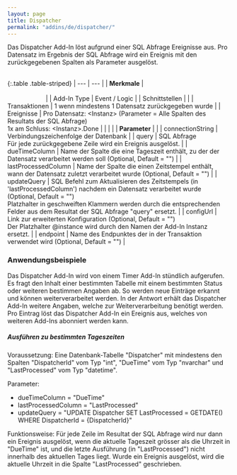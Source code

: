 ```yaml
---
layout: page
title: Dispatcher
permalink: "addins/de/dispatcher/"
---
```


Das Dispatcher Add-In löst aufgrund einer SQL Abfrage Ereignisse aus. Pro Datensatz im Ergebnis der SQL Abfrage wird ein Ereignis mit den zurückgegebenen Spalten als Parameter ausgelöst.<br /><br />

{:.table .table-striped}
| --- | --- |
| __Merkmale__ | &nbsp;&nbsp;&nbsp;&nbsp;&nbsp;&nbsp;&nbsp;&nbsp;&nbsp;&nbsp;&nbsp;&nbsp;&nbsp;&nbsp;&nbsp;&nbsp;&nbsp;&nbsp;&nbsp;&nbsp;&nbsp;&nbsp;&nbsp;&nbsp;&nbsp;&nbsp;&nbsp;&nbsp;&nbsp;&nbsp;&nbsp;&nbsp;&nbsp;&nbsp;&nbsp;&nbsp;&nbsp;&nbsp;&nbsp;&nbsp;&nbsp;&nbsp;&nbsp;&nbsp;&nbsp;&nbsp;&nbsp;&nbsp;&nbsp;&nbsp;&nbsp;&nbsp;&nbsp;&nbsp;&nbsp;&nbsp;&nbsp;&nbsp;&nbsp;&nbsp;&nbsp;&nbsp;&nbsp;&nbsp;&nbsp;&nbsp;&nbsp;&nbsp;&nbsp;&nbsp;&nbsp;&nbsp;&nbsp;&nbsp;&nbsp;&nbsp;&nbsp;&nbsp;&nbsp;&nbsp;&nbsp;&nbsp;&nbsp;&nbsp;&nbsp;&nbsp;&nbsp;&nbsp;&nbsp;&nbsp;&nbsp;&nbsp;&nbsp;&nbsp;&nbsp;&nbsp;&nbsp;&nbsp;&nbsp;&nbsp;&nbsp;&nbsp;&nbsp;&nbsp;&nbsp;&nbsp;&nbsp;&nbsp;&nbsp;&nbsp;&nbsp;&nbsp;&nbsp;&nbsp;&nbsp;&nbsp;&nbsp;&nbsp;&nbsp;&nbsp;&nbsp;&nbsp;&nbsp;&nbsp;&nbsp;&nbsp;&nbsp;&nbsp;&nbsp;&nbsp;&nbsp;&nbsp;&nbsp;&nbsp;&nbsp;&nbsp;&nbsp;&nbsp;&nbsp;&nbsp;&nbsp;&nbsp;&nbsp;&nbsp;&nbsp;&nbsp;&nbsp;&nbsp;&nbsp; |
| Add-In Type | Event / Logic |
| Schnittstellen |  |
| Transaktionen | 1 wenn mindestens 1 Datensatz zurückgegeben wurde |
| Ereignisse | Pro Datensatz: &lt;Instanz&gt; (Parameter = Alle Spalten des Resultats der SQL Abfrage)<br />1x am Schluss: &lt;Instanz&gt;.Done |
| | |
| __Parameter__ | |
| connectionString | Verbindungszeichenfolge der Datenbank |
| query | SQL Abfrage<br />Für jede zurückgegebene Zeile wird ein Ereignis ausgelöst. |
| dueTimeColumn | Name der Spalte die eine Tageszeit enthält, zu der der Datensatz verarbeitet werden soll (Optional, Default = "") |
| lastProcessedColumn | Name der Spalte die einen Zeitstempel enthält, wann der Datensatz zuletzt verarbeitet wurde (Optional, Default = "") |
| updateQuery | SQL Befehl zum Aktualisieren des Zeitstempels (in 'lastProcessedColumn') nachdem ein Datensatz verarbeitet wurde (Optional, Default = "")<br />Platzhalter in geschweiften Klammern werden durch die entsprechenden Felder aus dem Resultat der SQL Abfrage "query" ersetzt. |
| configUrl | Link zur erweiterten Konfiguration (Optional, Default = "")<br />Der Platzhalter @instance wird durch den Namen der Add-In Instanz ersetzt. |
| endpoint | Name des Endpunktes der in der Transaktion verwendet wird (Optional, Default = "") |

### Anwendungsbeispiele

Das Dispatcher Add-In wird von einem Timer Add-In stündlich aufgerufen. Es fragt den Inhalt einer bestimmten Tabelle mit einem bestimmten Status oder weiteren bestimmen Angaben ab. So werden neue Einträge erkannt und können weiterverarbeitet werden.
In der Antwort erhält das Dispatcher Add-In weitere Angaben, welche zur Weiterverarbeitung benötigt werden.
Pro Eintrag löst das Dispatcher Add-In ein Ereignis aus, welches von weiteren Add-Ins abonniert werden kann.

##### Ausführen zu bestimmten Tageszeiten

Voraussetzung: Eine Datenbank-Tabelle "Dispatcher" mit mindestens den Spalten "DispatcherId" vom Typ "int", "DueTime" vom Typ "nvarchar" und "LastProcessed" vom Typ "datetime".

Parameter:
* dueTimeColumn = "DueTime"
* lastProcessedColumn = "LastProcessed"
* updateQuery = "UPDATE Dispatcher SET LastProcessed = GETDATE() WHERE DispatcherId = {DispatcherId}"

Funktionsweise: Für jede Zeile im Resultat der SQL Abfrage wird nur dann ein Ereignis ausgelöst, wenn die aktuelle Tageszeit grösser als die Uhrzeit in "DueTime" ist, und die letzte Ausführung (in "LastProcessed") nicht innerhalb des aktuellen Tages liegt. Wurde ein Ereignis ausgelöst, wird die aktuelle Uhrzeit in die Spalte "LastProcessed" geschrieben.

